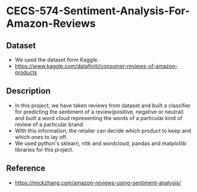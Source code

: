 # CECS-574-Sentiment-Analysis-For-Amazon-Reviews

## Dataset
* We used the dataset form Kaggle.
* https://www.kaggle.com/datafiniti/consumer-reviews-of-amazon-products


## Description
* In this project, we have taken reviews from dataset and built a classifier for predicting the sentiment of a review(positive, negative or neutral) and built a word cloud representing the words of a particular kind of review of a particular brand.
* With this information, the retailer can decide which product to keep and which ones to lay off.
* We used python's sklearn, nltk and wordcloud, pandas and matplotlib libraries for this project.

## Reference
* https://mickzhang.com/amazon-reviews-using-sentiment-analysis/
